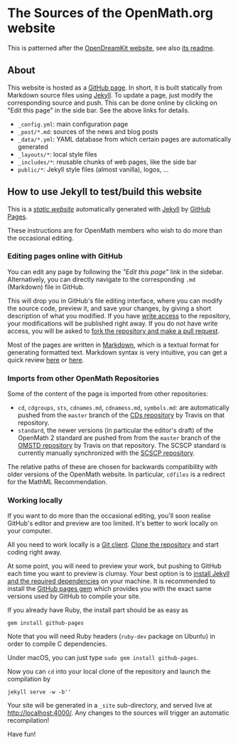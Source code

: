 # The Sources of the OpenMath.org website

This is patterned after the [OpenDreamKit website](https://opendreamkit.org), see also
[its readme](https://github.com/OpenDreamKit/OpenDreamKit.github.io/blob/master/README.md).

## About

This website is hosted as a [GitHub page](https://pages.github.com/).
In short, it is built statically from Markdown source files using
[Jekyll](https://jekyllrb.com/). To update a page, just modify the
corresponding source and push. This can be done online by clicking on
"Edit this page" in the side bar. See the above links for details.

- `_config.yml`: main configuration page
- `_post/*.md`: sources of the news and blog posts
- `_data/*.yml`: YAML database from which certain pages are automatically generated
- `_layouts/*`: local style files
- `_includes/*`: reusable chunks of web pages, like the side bar
- `public/*`: Jekyll style files (almost vanilla), logos, ...

## How to use Jekyll to test/build this website

This is a
[*static website*](https://en.wikipedia.org/wiki/Static_web_page)
automatically generated with [Jekyll](https://jekyllrb.com/) by
[GitHub Pages](https://pages.github.com/).

These instructions are for OpenMath members who wish to do more than
the occasional editing.

### Editing pages online with GitHub

You can edit any page by following the *"Edit this page"* link in the
sidebar. Alternatively, you can directly navigate to the corresponding
`.md` (Markdown) file in GitHub.

This will drop you in GitHub's file editing interface, where you can
modify the source code, preview it, and save your changes, by giving a
short description of what you modified. If you have
[write access](https://help.github.com/articles/what-are-the-different-access-permissions/)
to the repository, your modifications will be published
right away. If you do not have write access, you will be asked to
[fork the repository and make a pull request](https://help.github.com/articles/fork-a-repo/).

Most of the pages are written in
[Markdown](https://daringfireball.net/projects/markdown/), which is a
textual format for generating formatted text. Markdown syntax is very
intuitive, you can get a quick review
[here](https://help.github.com/articles/github-flavored-markdown/) or
[here](https://kramdown.gettalong.org/syntax.html).

### Imports from other OpenMath Repositories

Some of the content of the page is imported from other repositories:
- `cd`, `cdgroups`, `sts`, `cdnames.md`, `cdnamess.md`, `symbols.md`:
  are automatically pushed from the `master` branch of the
  [CDs repository](https://github.com/OpenMath/CDs) by Travis on that repository.
- `standard`, the newer versions (in particular the editor's draft) of the
  OpenMath 2 standard are pushed from from the `master` branch of the
  [OMSTD repository](https://github.com/OpenMath/OMSTD) by Travis on that
  repository. The SCSCP standard is currently manually synchronized with
  the [SCSCP repository](https://github.com/OpenMath/scscp).

The relative paths of these are chosen for backwards compatibility with older
versions of the OpenMath website. In particular, `cdfiles` is a redirect
for the MathML Recommendation.

### Working locally

If you want to do more than the occasional editing, you'll soon
realise GitHub's editor and preview are too limited. It's better to
work locally on your computer.

All you need to work locally is a [Git client](https://git-scm.com/).
[Clone the repository](https://help.github.com/articles/fork-a-repo/#step-2-create-a-local-clone-of-your-fork)
and start coding right away.

At some point, you will need to preview your work, but pushing to
GitHub each time you want to preview is clumsy. Your best option is to
[install Jekyll and the required dependencies](https://help.github.com/articles/using-jekyll-with-pages/#installing-jekyll)
on your machine. It is recommended to install the
[GitHub pages gem](https://github.com/github/pages-gem) which provides
you with the exact same versions used by GitHub to compile your site.

If you already have Ruby, the install part should be as easy as

~~~
gem install github-pages
~~~

Note that you will need Ruby headers (`ruby-dev` package on Ubuntu) in
order to compile C dependencies.

Under macOS, you can just type `sudo gem install github-pages`.

Now you can `cd` into your local clone of the repository and launch
the compilation by

~~~
jekyll serve -w -b''
~~~

Your site will be generated in a `_site` sub-directory, and served
live at <http://localhost:4000/>. Any changes to the sources will
trigger an automatic recompilation!

Have fun!
